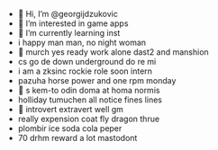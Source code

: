 - 👋 Hi, I’m @georgijdzukovic
- 👀 I’m interested in game apps
- 🌱 I’m currently learning inst
- i happy man man, no night woman
- 👀 murch yes ready work alone dast2 and manshion
- cs go de down underground do re mi
- i am a zksinc rockie role soon intern
- pazuha horse power and one rpm monday
- 👀 s kem-to odin doma at homa normis
- holliday tumuchen all notice fines lines
- 🌱 introvert extravert well gm
- really expension coat fly dragon thrue
- plombir ice soda cola  peper
- 70 drhm reward a lot mastodont
